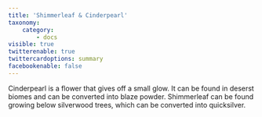 ```yaml
---
title: 'Shimmerleaf & Cinderpearl'
taxonomy:
    category:
        - docs
visible: true
twitterenable: true
twittercardoptions: summary
facebookenable: false
---
```


Cinderpearl is a flower that gives off a small glow. It can be found in deserst biomes and can be converted into blaze powder. Shimmerleaf can be found growing below silverwood trees, which can be converted into quicksilver.